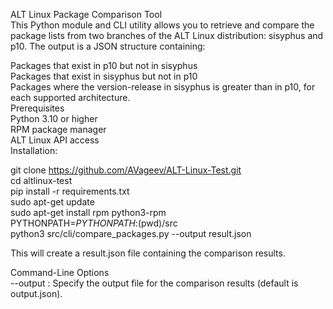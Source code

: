 ALT Linux Package Comparison Tool  
This Python module and CLI utility allows you to retrieve and compare the package lists from two branches of the ALT Linux distribution: sisyphus and p10.   The output is a JSON structure containing:  

Packages that exist in p10 but not in sisyphus  
Packages that exist in sisyphus but not in p10  
Packages where the version-release in sisyphus is greater than in p10, for each supported architecture.  
Prerequisites  
Python 3.10 or higher  
RPM package manager  
ALT Linux API access  
Installation:  

git clone https://github.com/AVageev/ALT-Linux-Test.git  
cd altlinux-test  
pip install -r requirements.txt  
sudo apt-get update  
sudo apt-get install rpm python3-rpm  
PYTHONPATH=$PYTHONPATH:$(pwd)/src  
python3 src/cli/compare_packages.py --output result.json  

This will create a result.json file containing the comparison results.  

Command-Line Options  
--output <file>: Specify the output file for the comparison results (default is output.json).  